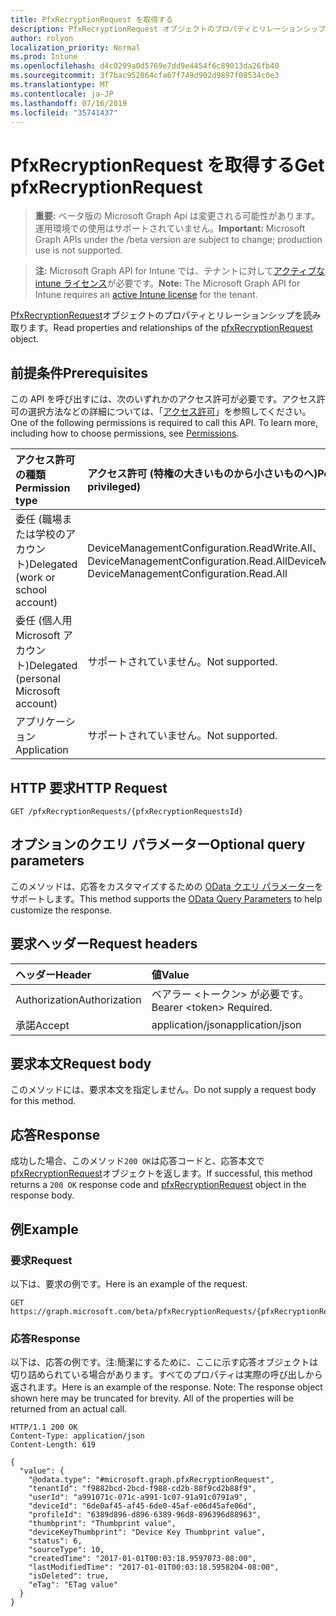 ```yaml
---
title: PfxRecryptionRequest を取得する
description: PfxRecryptionRequest オブジェクトのプロパティとリレーションシップを読み取ります。
author: rolyon
localization_priority: Normal
ms.prod: Intune
ms.openlocfilehash: d4c0299a0d5769e7dd9e4454f6c89013da26fb40
ms.sourcegitcommit: 3f7bac952864cfa67f749d902d9897f08534c0e3
ms.translationtype: MT
ms.contentlocale: ja-JP
ms.lasthandoff: 07/16/2019
ms.locfileid: "35741437"
---
```

# <a name="get-pfxrecryptionrequest"></a><span data-ttu-id="c97c2-103">PfxRecryptionRequest を取得する</span><span class="sxs-lookup"><span data-stu-id="c97c2-103">Get pfxRecryptionRequest</span></span>

> <span data-ttu-id="c97c2-104">**重要:** ベータ版の Microsoft Graph Api は変更される可能性があります。運用環境での使用はサポートされていません。</span><span class="sxs-lookup"><span data-stu-id="c97c2-104">**Important:** Microsoft Graph APIs under the /beta version are subject to change; production use is not supported.</span></span>

> <span data-ttu-id="c97c2-105">**注:** Microsoft Graph API for Intune では、テナントに対して[アクティブな intune ライセンス](https://go.microsoft.com/fwlink/?linkid=839381)が必要です。</span><span class="sxs-lookup"><span data-stu-id="c97c2-105">**Note:** The Microsoft Graph API for Intune requires an [active Intune license](https://go.microsoft.com/fwlink/?linkid=839381) for the tenant.</span></span>

<span data-ttu-id="c97c2-106">[PfxRecryptionRequest](../resources/intune-raimportcerts-pfxrecryptionrequest.md)オブジェクトのプロパティとリレーションシップを読み取ります。</span><span class="sxs-lookup"><span data-stu-id="c97c2-106">Read properties and relationships of the [pfxRecryptionRequest](../resources/intune-raimportcerts-pfxrecryptionrequest.md) object.</span></span>

## <a name="prerequisites"></a><span data-ttu-id="c97c2-107">前提条件</span><span class="sxs-lookup"><span data-stu-id="c97c2-107">Prerequisites</span></span>
<span data-ttu-id="c97c2-p101">この API を呼び出すには、次のいずれかのアクセス許可が必要です。アクセス許可の選択方法などの詳細については、「[アクセス許可](/graph/permissions-reference)」を参照してください。</span><span class="sxs-lookup"><span data-stu-id="c97c2-p101">One of the following permissions is required to call this API. To learn more, including how to choose permissions, see [Permissions](/graph/permissions-reference).</span></span>

|<span data-ttu-id="c97c2-110">アクセス許可の種類</span><span class="sxs-lookup"><span data-stu-id="c97c2-110">Permission type</span></span>|<span data-ttu-id="c97c2-111">アクセス許可 (特権の大きいものから小さいものへ)</span><span class="sxs-lookup"><span data-stu-id="c97c2-111">Permissions (from most to least privileged)</span></span>|
|:---|:---|
|<span data-ttu-id="c97c2-112">委任 (職場または学校のアカウント)</span><span class="sxs-lookup"><span data-stu-id="c97c2-112">Delegated (work or school account)</span></span>|<span data-ttu-id="c97c2-113">DeviceManagementConfiguration.ReadWrite.All、DeviceManagementConfiguration.Read.All</span><span class="sxs-lookup"><span data-stu-id="c97c2-113">DeviceManagementConfiguration.ReadWrite.All, DeviceManagementConfiguration.Read.All</span></span>|
|<span data-ttu-id="c97c2-114">委任 (個人用 Microsoft アカウント)</span><span class="sxs-lookup"><span data-stu-id="c97c2-114">Delegated (personal Microsoft account)</span></span>|<span data-ttu-id="c97c2-115">サポートされていません。</span><span class="sxs-lookup"><span data-stu-id="c97c2-115">Not supported.</span></span>|
|<span data-ttu-id="c97c2-116">アプリケーション</span><span class="sxs-lookup"><span data-stu-id="c97c2-116">Application</span></span>|<span data-ttu-id="c97c2-117">サポートされていません。</span><span class="sxs-lookup"><span data-stu-id="c97c2-117">Not supported.</span></span>|

## <a name="http-request"></a><span data-ttu-id="c97c2-118">HTTP 要求</span><span class="sxs-lookup"><span data-stu-id="c97c2-118">HTTP Request</span></span>
<!-- {
  "blockType": "ignored"
}
-->
``` http
GET /pfxRecryptionRequests/{pfxRecryptionRequestsId}
```

## <a name="optional-query-parameters"></a><span data-ttu-id="c97c2-119">オプションのクエリ パラメーター</span><span class="sxs-lookup"><span data-stu-id="c97c2-119">Optional query parameters</span></span>
<span data-ttu-id="c97c2-120">このメソッドは、応答をカスタマイズするための [OData クエリ パラメーター](https://docs.microsoft.com/en-us/graph/query-parameters)をサポートします。</span><span class="sxs-lookup"><span data-stu-id="c97c2-120">This method supports the [OData Query Parameters](https://docs.microsoft.com/en-us/graph/query-parameters) to help customize the response.</span></span>

## <a name="request-headers"></a><span data-ttu-id="c97c2-121">要求ヘッダー</span><span class="sxs-lookup"><span data-stu-id="c97c2-121">Request headers</span></span>
|<span data-ttu-id="c97c2-122">ヘッダー</span><span class="sxs-lookup"><span data-stu-id="c97c2-122">Header</span></span>|<span data-ttu-id="c97c2-123">値</span><span class="sxs-lookup"><span data-stu-id="c97c2-123">Value</span></span>|
|:---|:---|
|<span data-ttu-id="c97c2-124">Authorization</span><span class="sxs-lookup"><span data-stu-id="c97c2-124">Authorization</span></span>|<span data-ttu-id="c97c2-125">ベアラー &lt;トークン&gt; が必要です。</span><span class="sxs-lookup"><span data-stu-id="c97c2-125">Bearer &lt;token&gt; Required.</span></span>|
|<span data-ttu-id="c97c2-126">承諾</span><span class="sxs-lookup"><span data-stu-id="c97c2-126">Accept</span></span>|<span data-ttu-id="c97c2-127">application/json</span><span class="sxs-lookup"><span data-stu-id="c97c2-127">application/json</span></span>|

## <a name="request-body"></a><span data-ttu-id="c97c2-128">要求本文</span><span class="sxs-lookup"><span data-stu-id="c97c2-128">Request body</span></span>
<span data-ttu-id="c97c2-129">このメソッドには、要求本文を指定しません。</span><span class="sxs-lookup"><span data-stu-id="c97c2-129">Do not supply a request body for this method.</span></span>

## <a name="response"></a><span data-ttu-id="c97c2-130">応答</span><span class="sxs-lookup"><span data-stu-id="c97c2-130">Response</span></span>
<span data-ttu-id="c97c2-131">成功した場合、このメソッド`200 OK`は応答コードと、応答本文で[pfxRecryptionRequest](../resources/intune-raimportcerts-pfxrecryptionrequest.md)オブジェクトを返します。</span><span class="sxs-lookup"><span data-stu-id="c97c2-131">If successful, this method returns a `200 OK` response code and [pfxRecryptionRequest](../resources/intune-raimportcerts-pfxrecryptionrequest.md) object in the response body.</span></span>

## <a name="example"></a><span data-ttu-id="c97c2-132">例</span><span class="sxs-lookup"><span data-stu-id="c97c2-132">Example</span></span>

### <a name="request"></a><span data-ttu-id="c97c2-133">要求</span><span class="sxs-lookup"><span data-stu-id="c97c2-133">Request</span></span>
<span data-ttu-id="c97c2-134">以下は、要求の例です。</span><span class="sxs-lookup"><span data-stu-id="c97c2-134">Here is an example of the request.</span></span>
``` http
GET https://graph.microsoft.com/beta/pfxRecryptionRequests/{pfxRecryptionRequestsId}
```

### <a name="response"></a><span data-ttu-id="c97c2-135">応答</span><span class="sxs-lookup"><span data-stu-id="c97c2-135">Response</span></span>
<span data-ttu-id="c97c2-p102">以下は、応答の例です。注:簡潔にするために、ここに示す応答オブジェクトは切り詰められている場合があります。すべてのプロパティは実際の呼び出しから返されます。</span><span class="sxs-lookup"><span data-stu-id="c97c2-p102">Here is an example of the response. Note: The response object shown here may be truncated for brevity. All of the properties will be returned from an actual call.</span></span>
``` http
HTTP/1.1 200 OK
Content-Type: application/json
Content-Length: 619

{
  "value": {
    "@odata.type": "#microsoft.graph.pfxRecryptionRequest",
    "tenantId": "f9882bcd-2bcd-f988-cd2b-88f9cd2b88f9",
    "userId": "a991071c-071c-a991-1c07-91a91c0791a9",
    "deviceId": "6de0af45-af45-6de0-45af-e06d45afe06d",
    "profileId": "6389d896-d896-6389-96d8-896396d88963",
    "thumbprint": "Thumbprint value",
    "deviceKeyThumbprint": "Device Key Thumbprint value",
    "status": 6,
    "sourceType": 10,
    "createdTime": "2017-01-01T00:03:18.9597073-08:00",
    "lastModifiedTime": "2017-01-01T00:03:18.5958204-08:00",
    "isDeleted": true,
    "eTag": "ETag value"
  }
}
```





